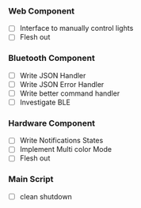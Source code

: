 ### Web Component

- [ ] Interface to manually control lights
- [ ] Flesh out

### Bluetooth Component

- [ ] Write JSON Handler
- [ ] Write JSON Error Handler
- [ ] Write better command handler
- [ ] Investigate BLE

### Hardware Component

- [ ] Write Notifications States
- [ ] Implement Multi color Mode
- [ ] Flesh out

### Main Script

- [ ] clean shutdown

